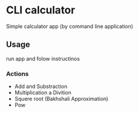 # CLI calculator

Simple calculator app (by command line application)

## Usage
run app and folow instructinos

### Actions

* Add and Substraction
* Multiplication a Divition
* Squere root (Bakhshali Approximation)
* Pow
